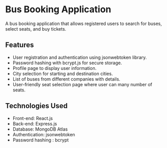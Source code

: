 # Bus Booking Application

A bus booking application that allows registered users to search for buses, select seats, and buy tickets.

## Features

- User registration and authentication using jsonwebtoken library.
- Password hashing with bcrypt.js for secure storage.
- Profile page to display user information.
- City selection for starting and destination cities.
- List of buses from different companies with details.
- User-friendly seat selection page where user can many number of seats.

## Technologies Used

- Front-end: React.js
- Back-end: Express.js
- Database: MongoDB Atlas
- Authentication: jsonwebtoken
- Password hashing : bcrypt